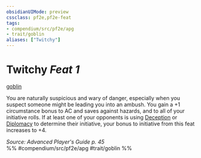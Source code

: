```yaml
---
obsidianUIMode: preview
cssclass: pf2e,pf2e-feat
tags:
- compendium/src/pf2e/apg
- trait/goblin
aliases: ["Twitchy"]
---
```

# Twitchy  *Feat 1*  
[goblin](goblin.md "Goblin Ancestry & Heritage Trait")  


You are naturally suspicious and wary of danger, especially when you suspect someone might be leading you into an ambush. You gain a +1 circumstance bonus to AC and saves against hazards, and to all of your initiative rolls. If at least one of your opponents is using [Deception](skills.md#Deception) or [Diplomacy](skills.md#Diplomacy) to determine their initiative, your bonus to initiative from this feat increases to +4.

*Source: Advanced Player's Guide p. 45*  
%% #compendium/src/pf2e/apg #trait/goblin %%